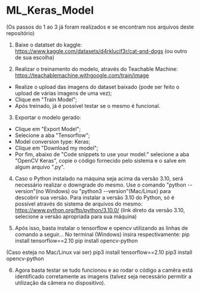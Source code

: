 # ML_Keras_Model

(Os passos do 1 ao 3 já foram realizados e se encontram nos arquivos deste repositório)

1. Baixe o datatset do kaggle: https://www.kaggle.com/datasets/d4rklucif3r/cat-and-dogs (ou outro de sua escolha)

2. Realizar o treinamento do modelo, através do Teachable Machine: https://teachablemachine.withgoogle.com/train/image
- Realize o upload das imagens do dataset baixado (pode ser feito o upload de várias imagens de uma vez);
- Clique em "Train Model";
- Após treinado, já é possível testar se o mesmo é funcional.

3. Exportar o modelo gerado:
- Clique em "Export Model";
- Selecione a aba "Tensorflow";
- Model conversion type: Keras;
- Clique em "Download my model";
- Por fim, abaixo de "Code snippets to use your model:" selecione a aba "OpenCV Keras", copie o código fornecido pelo sistema e o salve em algum arquivo ".py".

4. Caso o Python instalado na máquina seja acima da versão 3.10, será necessário realizar o downgrade do mesmo. Use o comando "python --version"(no Windows) ou "python3 --version"(Mac/Linux) para descobrir sua versão.
Para instalar a versão 3.10 do Python, só é possível através do sistema de arquivos do mesmo: https://www.python.org/ftp/python/3.10.0/ (link direto da versão 3.10, selecione a versão apropriada para sua máquina)

5. Após isso, basta instalar o tensorflow e opencv utilizando as linhas de comando a seguir...
No terminal (Windows) insira respectivamente:
pip install tensorflow==2.10
pip install opencv-python

(Caso esteja no Mac/Linux vai ser)
pip3 install tensorflow==2.10
pip3 install opencv-python

6. Agora basta testar se tudo funcionou e ao rodar o código a camêra está identificado corretamente as imagens (talvez seja necessário permitir a utilização da câmera no dispositivo).
